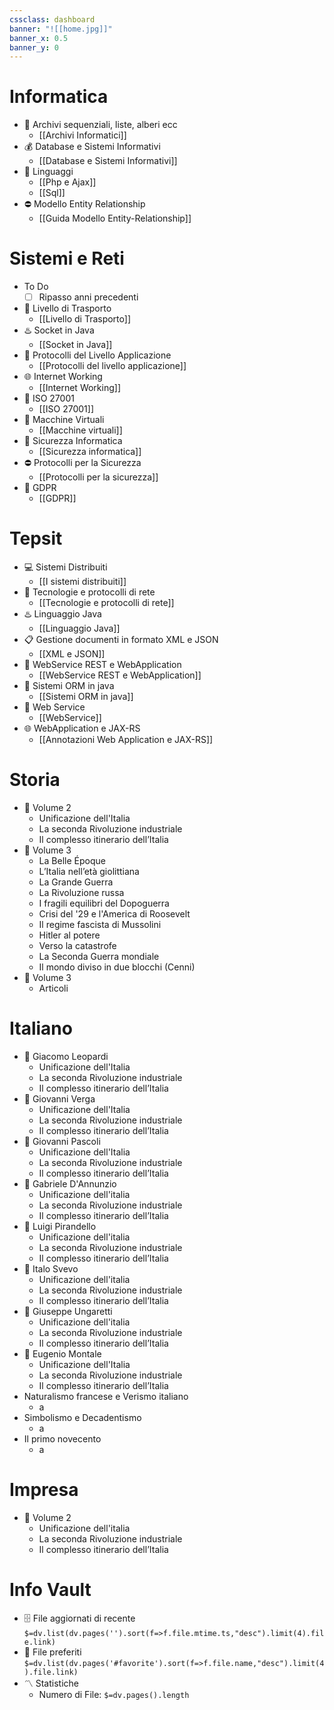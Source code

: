 ```yaml
---
cssclass: dashboard
banner: "![[home.jpg]]"
banner_x: 0.5
banner_y: 0
---
```

# Informatica
- 💼 Archivi sequenziali, liste, alberi ecc
	- [[Archivi Informatici]]
- 💰 Database e Sistemi Informativi
	- [[Database e Sistemi Informativi]]
- 👥 Linguaggi
	- [[Php e Ajax]]
	- [[Sql]]
- ⛔ Modello Entity Relationship
	- [[Guida Modello Entity-Relationship]]

# Sistemi e Reti
- To Do
	- [ ] Ripasso anni precedenti
- 🚚 Livello di Trasporto
	- [[Livello di Trasporto]]
- ♨️ Socket in Java
	- [[Socket in Java]]
- 📱 Protocolli del Livello Applicazione
	- [[Protocolli del livello applicazione]]
- 🌐 Internet Working
	- [[Internet Working]]
- 🚷 ISO 27001
	- [[ISO 27001]]
 - 🚓 Macchine Virtuali
	- [[Macchine virtuali]]
- 🔏 Sicurezza Informatica
	- [[Sicurezza informatica]]
 - ⛔ Protocolli per la Sicurezza
	- [[Protocolli per la sicurezza]]
 - 🪪 GDPR
	- [[GDPR]]

# Tepsit
- 💻 Sistemi Distribuiti
	- [[I sistemi distribuiti]]
- 💭 Tecnologie e protocolli di rete
	- [[Tecnologie e protocolli di rete]]
- ♨️ Linguaggio Java
	- [[Linguaggio Java]]
- 📋 Gestione documenti in formato XML e JSON
	- [[XML e JSON]]
- 📱 WebService REST e WebApplication
	- [[WebService REST e WebApplication]]
- 💽 Sistemi ORM in java
	- [[Sistemi ORM in java]]
- 📶 Web Service
	- [[WebService]]
- 🌐 WebApplication e JAX-RS
	- [[Annotazioni Web Application e JAX-RS]]

# Storia
- 💼 Volume 2
	- Unificazione dell'Italia
	- La seconda Rivoluzione industriale
	- Il complesso itinerario dell’Italia
- 💼 Volume 3
	- La Belle Époque
	- L’Italia nell’età giolittiana
	- La Grande Guerra
	- La Rivoluzione russa
	- I fragili equilibri del Dopoguerra
	- Crisi del '29 e l'America di Roosevelt
	- Il regime fascista di Mussolini
	- Hitler al potere
	- Verso la catastrofe
	- La Seconda Guerra mondiale
	- Il mondo diviso in due blocchi (Cenni)
- 💼 Volume 3
	- Articoli  
# Italiano
- 💼 Giacomo Leopardi
	- Unificazione dell'Italia
	- La seconda Rivoluzione industriale
	- Il complesso itinerario dell’Italia
- 💼 Giovanni Verga
	- Unificazione dell'Italia
	- La seconda Rivoluzione industriale
	- Il complesso itinerario dell’Italia
- 💼 Giovanni Pascoli
	- Unificazione dell'Italia
	- La seconda Rivoluzione industriale
	- Il complesso itinerario dell’Italia
- 💼 Gabriele D'Annunzio
	- Unificazione dell'italia
	- La seconda Rivoluzione industriale
	- Il complesso itinerario dell’Italia
- 💼 Luigi Pirandello
	- Unificazione dell'italia
	- La seconda Rivoluzione industriale
	- Il complesso itinerario dell’Italia
- 💼 Italo Svevo
	- Unificazione dell'italia
	- La seconda Rivoluzione industriale
	- Il complesso itinerario dell’Italia
- 💼 Giuseppe Ungaretti
	- Unificazione dell'italia
	- La seconda Rivoluzione industriale
	- Il complesso itinerario dell’Italia
- 💼 Eugenio Montale
	- Unificazione dell'Italia
	- La seconda Rivoluzione industriale
	- Il complesso itinerario dell’Italia
- Naturalismo francese e Verismo italiano
	- a
- Simbolismo e Decadentismo
	- a 
- Il primo novecento
	- a 

# Impresa
- 💼 Volume 2
	- Unificazione dell'italia
	- La seconda Rivoluzione industriale
	- Il complesso itinerario dell’Italia

# Info Vault
- 🗄️ File aggiornati di recente
 `$=dv.list(dv.pages('').sort(f=>f.file.mtime.ts,"desc").limit(4).file.link)`
- 🔖 File preferiti
 `$=dv.list(dv.pages('#favorite').sort(f=>f.file.name,"desc").limit(4).file.link)`
- 〽️ Statistiche
	-  Numero di File: `$=dv.pages().length`